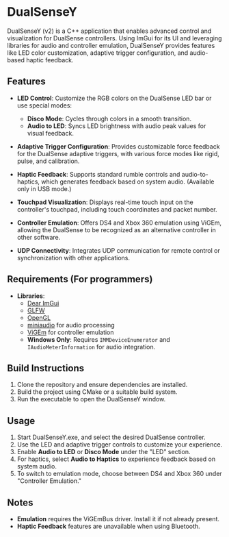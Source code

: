 # DualSenseY

DualSenseY (v2) is a C++ application that enables advanced control and visualization for DualSense controllers. Using ImGui for its UI and leveraging libraries for audio and controller emulation, DualSenseY provides features like LED color customization, adaptive trigger configuration, and audio-based haptic feedback.

## Features

- **LED Control**: Customize the RGB colors on the DualSense LED bar or use special modes:
  - **Disco Mode**: Cycles through colors in a smooth transition.
  - **Audio to LED**: Syncs LED brightness with audio peak values for visual feedback.
  
- **Adaptive Trigger Configuration**: Provides customizable force feedback for the DualSense adaptive triggers, with various force modes like rigid, pulse, and calibration.

- **Haptic Feedback**: Supports standard rumble controls and audio-to-haptics, which generates feedback based on system audio. (Available only in USB mode.)

- **Touchpad Visualization**: Displays real-time touch input on the controller's touchpad, including touch coordinates and packet number.

- **Controller Emulation**: Offers DS4 and Xbox 360 emulation using ViGEm, allowing the DualSense to be recognized as an alternative controller in other software.

- **UDP Connectivity**: Integrates UDP communication for remote control or synchronization with other applications.

## Requirements (For programmers)

- **Libraries**:
  - [Dear ImGui](https://github.com/ocornut/imgui)
  - [GLFW](https://www.glfw.org/)
  - [OpenGL](https://www.opengl.org/)
  - [miniaudio](https://github.com/mackron/miniaudio) for audio processing
  - [ViGEm](https://vigem.org/) for controller emulation
  - **Windows Only**: Requires `IMMDeviceEnumerator` and `IAudioMeterInformation` for audio integration.

## Build Instructions

1. Clone the repository and ensure dependencies are installed.
2. Build the project using CMake or a suitable build system.
3. Run the executable to open the DualSenseY window.

## Usage

1. Start DualSenseY.exe, and select the desired DualSense controller.
2. Use the LED and adaptive trigger controls to customize your experience.
3. Enable **Audio to LED** or **Disco Mode** under the "LED" section.
4. For haptics, select **Audio to Haptics** to experience feedback based on system audio.
5. To switch to emulation mode, choose between DS4 and Xbox 360 under "Controller Emulation."

## Notes

- **Emulation** requires the ViGEmBus driver. Install it if not already present.
- **Haptic Feedback** features are unavailable when using Bluetooth.
